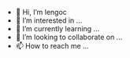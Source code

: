 - 👋 Hi, I’m lengoc
- 👀 I’m interested in ...
- 🌱 I’m currently learning ...
- 💞️ I’m looking to collaborate on ...
- 📫 How to reach me ...

<!---
Lê Ngọc is a ✨ special ✨ repository because its `README.md` (this file) appears on your GitHub profile.
You can click the Preview link to take a look at your changes.
--->
